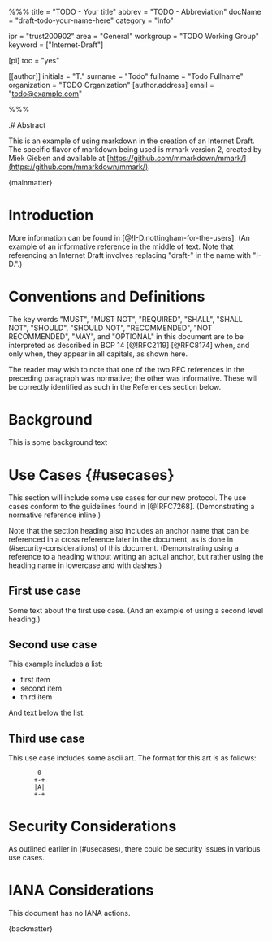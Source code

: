 %%%
title = "TODO - Your title"
abbrev = "TODO - Abbreviation"
docName = "draft-todo-your-name-here"
category = "info"

ipr = "trust200902"
area = "General"
workgroup = "TODO Working Group"
keyword = ["Internet-Draft"]

[pi]
toc = "yes"

[[author]]
initials = "T."
surname = "Todo"
fullname = "Todo Fullname"
organization = "TODO Organization"
  [author.address]
   email = "todo@example.com"

%%%


.# Abstract

This is an example of using markdown in the creation of an Internet Draft. The
specific flavor of markdown being used is mmark version 2, created by
Miek Gieben and available at [https://github.com/mmarkdown/mmark/](https://github.com/mmarkdown/mmark/).

{mainmatter}

# Introduction

More information can be found in [@!I-D.nottingham-for-the-users]. (An
example of an informative reference in the middle of text. Note that
referencing an Internet Draft involves replacing "draft-" in the name with
"I-D.".)

# Conventions and Definitions

The key words "MUST", "MUST NOT", "REQUIRED", "SHALL", "SHALL NOT", "SHOULD",
"SHOULD NOT", "RECOMMENDED", "NOT RECOMMENDED", "MAY", and "OPTIONAL" in this
document are to be interpreted as described in BCP 14 [@!RFC2119] [@RFC8174]
when, and only when, they appear in all capitals, as shown here.

The reader may wish to note that one of the two RFC references in the
preceding paragraph was normative; the other was informative. These will
be correctly identified as such in the References section below.

# Background

This is some background text

# Use Cases {#usecases}

This section will include some use cases for our new protocol. The use
cases conform to the guidelines found in [@!RFC7268]. (Demonstrating a
normative reference inline.)

Note that the section heading also includes an anchor name that can be
referenced in a cross reference later in the document, as is done in
(#security-considerations) of this document. (Demonstrating using a
reference to a heading without writing an actual anchor, but rather using
the heading name in lowercase and with dashes.)

## First use case

Some text about the first use case. (And an example of using a second level
heading.)

## Second use case

This example includes a list:

- first item
- second item
- third item

And text below the list.

## Third use case

This use case includes some ascii art.  The format for this art is as follows:

~~~ ascii-art
        0
       +-+
       |A|
       +-+
~~~

# Security Considerations

As outlined earlier in (#usecases), there could be security issues in
various use cases.

# IANA Considerations

This document has no IANA actions.

{backmatter}
